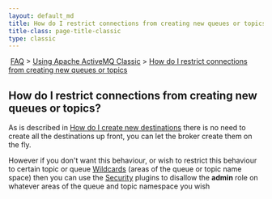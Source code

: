 ```yaml
---
layout: default_md
title: How do I restrict connections from creating new queues or topics 
title-class: page-title-classic
type: classic
---
```


 [FAQ](faq) > [Using Apache ActiveMQ Classic](using-apache-activemq-classic) > [How do I restrict connections from creating new queues or topics](how-do-i-restrict-connections-from-creating-new-queues-or-topics)


How do I restrict connections from creating new queues or topics?
-----------------------------------------------------------------

As is described in [How do I create new destinations](how-do-i-create-new-destinations) there is no need to create all the destinations up front, you can let the broker create them on the fly.

However if you don't want this behaviour, or wish to restrict this behaviour to certain topic or queue [Wildcards](wildcards) (areas of the queue or topic name space) then you can use the [Security](security) plugins to disallow the **admin** role on whatever areas of the queue and topic namespace you wish

